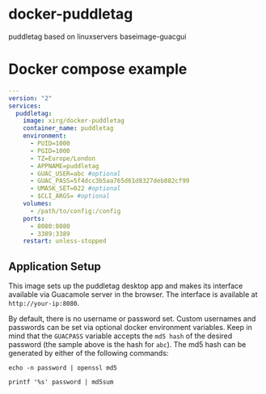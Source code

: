 # docker-puddletag
puddletag based on linuxservers baseimage-guacgui


# Docker compose example
```yml
---
version: "2"
services:
  puddletag:
    image: xirg/docker-puddletag
    container_name: puddletag
    environment:
      - PUID=1000
      - PGID=1000
      - TZ=Europe/London
      - APPNAME=puddletag
      - GUAC_USER=abc #optional
      - GUAC_PASS=5f4dcc3b5aa765d61d8327deb882cf99
      - UMASK_SET=022 #optional
      - $CLI_ARGS= #optional
    volumes:
      - /path/to/config:/config
    ports:
      - 8080:8080
      - 3389:3389
    restart: unless-stopped
```

## Application Setup

This image sets up the puddletag desktop app and makes its interface available via Guacamole server in the browser. The interface is available at `http://your-ip:8080`.

By default, there is no username or password set. Custom usernames and passwords can be set via optional docker environment variables. Keep in mind that the `GUACPASS` variable accepts the `md5 hash` of the desired password (the sample above is the hash for `abc`). The md5 hash can be generated by either of the following commands:

```
echo -n password | openssl md5
```

```
printf '%s' password | md5sum
```
